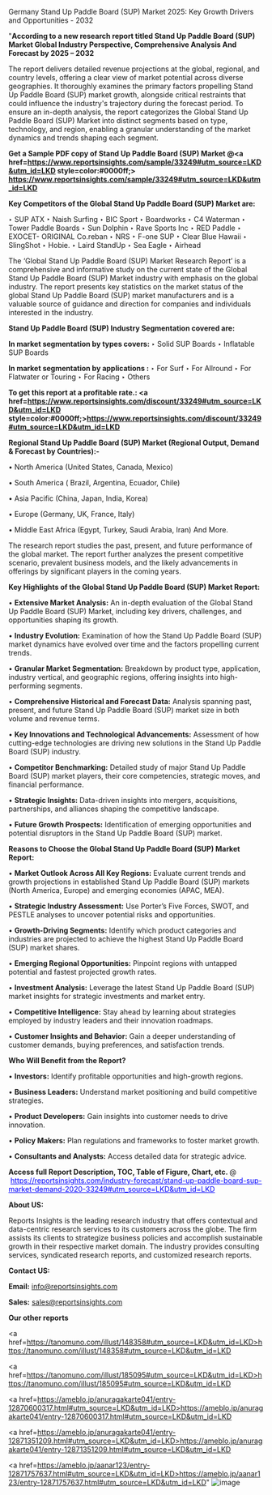 Germany Stand Up Paddle Board (SUP) Market 2025: Key Growth Drivers and Opportunities - 2032

"<strong>According to a new research report titled Stand Up Paddle Board (SUP) Market Global Industry Perspective, Comprehensive Analysis And Forecast by 2025 – 2032</strong>

The report delivers detailed revenue projections at the global, regional, and country levels, offering a clear view of market potential across diverse geographies. It thoroughly examines the primary factors propelling Stand Up Paddle Board (SUP) market growth, alongside critical restraints that could influence the industry's trajectory during the forecast period. To ensure an in-depth analysis, the report categorizes the Global Stand Up Paddle Board (SUP) Market into distinct segments based on type, technology, and region, enabling a granular understanding of the market dynamics and trends shaping each segment.

<strong>Get a Sample PDF copy of Stand Up Paddle Board (SUP) Market </strong><strong>@<a href=https://www.reportsinsights.com/sample/33249#utm_source=LKD&utm_id=LKD style=color:#0000ff;> https://www.reportsinsights.com/sample/33249#utm_source=LKD&utm_id=LKD</a></strong></font>

<strong>Key Competitors of the Global Stand Up Paddle Board (SUP) Market are:</strong>

‣ SUP ATX
‣ Naish Surfing
‣ BIC Sport
‣ Boardworks
‣ C4 Waterman
‣ Tower Paddle Boards
‣ Sun Dolphin
‣ Rave Sports Inc
‣ RED Paddle
‣ EXOCET- ORIGINAL Co.reban
‣ NRS
‣ F-one SUP
‣ Clear Blue Hawaii
‣ SlingShot
‣ Hobie.
‣ Laird StandUp
‣ Sea Eagle
‣ Airhead

The ‘Global Stand Up Paddle Board (SUP) Market Research Report’ is a comprehensive and informative study on the current state of the Global Stand Up Paddle Board (SUP) Market industry with emphasis on the global industry. The report presents key statistics on the market status of the global Stand Up Paddle Board (SUP) market manufacturers and is a valuable source of guidance and direction for companies and individuals interested in the industry.

<strong>Stand Up Paddle Board (SUP) Industry Segmentation covered are:</strong>

<strong>In market segmentation by types covers: </strong> 
‣ Solid SUP Boards
‣ Inflatable SUP Boards

<strong>In market segmentation by applications :</strong> 
‣ For Surf
‣ For Allround
‣ For Flatwater or Touring
‣ For Racing
‣ Others

<strong>To get this report at a profitable rate.: <a href=https://www.reportsinsights.com/discount/33249#utm_source=LKD&utm_id=LKD style=color:#0000ff;>https://www.reportsinsights.com/discount/33249#utm_source=LKD&utm_id=LKD</a></strong></font>

<strong>Regional Stand Up Paddle Board (SUP) Market (Regional Output, Demand &amp; Forecast by Countries):-</strong>

• North America (United States, Canada, Mexico)

• South America ( Brazil, Argentina, Ecuador, Chile)

• Asia Pacific (China, Japan, India, Korea)

• Europe (Germany, UK, France, Italy)

• Middle East Africa (Egypt, Turkey, Saudi Arabia, Iran) And More.

The research report studies the past, present, and future performance of the global market. The report further analyzes the present competitive scenario, prevalent business models, and the likely advancements in offerings by significant players in the coming years.

<strong>Key Highlights of the Global Stand Up Paddle Board (SUP) Market Report:</strong>

• <strong>Extensive Market Analysis:</strong> An in-depth evaluation of the Global Stand Up Paddle Board (SUP) Market, including key drivers, challenges, and opportunities shaping its growth.

• <strong>Industry Evolution:</strong> Examination of how the Stand Up Paddle Board (SUP) market dynamics have evolved over time and the factors propelling current trends.

• <strong>Granular Market Segmentation:</strong> Breakdown by product type, application, industry vertical, and geographic regions, offering insights into high-performing segments.

• <strong>Comprehensive Historical and Forecast Data:</strong> Analysis spanning past, present, and future Stand Up Paddle Board (SUP) market size in both volume and revenue terms.

• <strong>Key Innovations and Technological Advancements:</strong> Assessment of how cutting-edge technologies are driving new solutions in the Stand Up Paddle Board (SUP) industry.

• <strong>Competitor Benchmarking:</strong> Detailed study of major Stand Up Paddle Board (SUP) market players, their core competencies, strategic moves, and financial performance.

• <strong>Strategic Insights:</strong> Data-driven insights into mergers, acquisitions, partnerships, and alliances shaping the competitive landscape.

• <strong>Future Growth Prospects:</strong> Identification of emerging opportunities and potential disruptors in the Stand Up Paddle Board (SUP) market.

<strong>Reasons to Choose the Global Stand Up Paddle Board (SUP) Market Report:</strong>

• <strong>Market Outlook Across All Key Regions:</strong> Evaluate current trends and growth projections in established Stand Up Paddle Board (SUP) markets (North America, Europe) and emerging economies (APAC, MEA).

• <strong>Strategic Industry Assessment:</strong> Use Porter’s Five Forces, SWOT, and PESTLE analyses to uncover potential risks and opportunities.

• <strong>Growth-Driving Segments:</strong> Identify which product categories and industries are projected to achieve the highest Stand Up Paddle Board (SUP) market shares.

• <strong>Emerging Regional Opportunities:</strong> Pinpoint regions with untapped potential and fastest projected growth rates.

• <strong>Investment Analysis:</strong> Leverage the latest Stand Up Paddle Board (SUP) market insights for strategic investments and market entry.

• <strong>Competitive Intelligence:</strong> Stay ahead by learning about strategies employed by industry leaders and their innovation roadmaps.

• <strong>Customer Insights and Behavior:</strong> Gain a deeper understanding of customer demands, buying preferences, and satisfaction trends.

<strong>Who Will Benefit from the Report?</strong>

• <strong>Investors:</strong> Identify profitable opportunities and high-growth regions.

• <strong>Business Leaders:</strong> Understand market positioning and build competitive strategies.

• <strong>Product Developers:</strong> Gain insights into customer needs to drive innovation.

• <strong>Policy Makers:</strong> Plan regulations and frameworks to foster market growth.

• <strong>Consultants and Analysts:</strong> Access detailed data for strategic advice.
</ul>
<strong>Access full Report Description, TOC, Table of Figure, Chart, etc. </strong>@  <a href=https://reportsinsights.com/industry-forecast/stand-up-paddle-board-sup-market-demand-2020-33249#utm_source=LKD&utm_id=LKD style=color:#0000ff;>https://reportsinsights.com/industry-forecast/stand-up-paddle-board-sup-market-demand-2020-33249#utm_source=LKD&utm_id=LKD</a></font>

<strong><strong>About US</strong>:</strong>

Reports Insights is the leading research industry that offers contextual and data-centric research services to its customers across the globe. The firm assists its clients to strategize business policies and accomplish sustainable growth in their respective market domain. The industry provides consulting services, syndicated research reports, and customized research reports.

<strong>Contact US:</strong>

<p class=""""><b>Email:</b> <a href=mailto:info@reportsinsights.com>info@reportsinsights.com</a></p>
<p class=""""><b>Sales:</b> <a href=mailto:sales@reportsinsights.com>sales@reportsinsights.com</a></p>

<strong>Our other reports</strong>

<a href=https://tanomuno.com/illust/148358#utm_source=LKD&utm_id=LKD>https://tanomuno.com/illust/148358#utm_source=LKD&utm_id=LKD</a>

<a href=https://tanomuno.com/illust/185095#utm_source=LKD&utm_id=LKD>https://tanomuno.com/illust/185095#utm_source=LKD&utm_id=LKD</a>

<a href=https://ameblo.jp/anuragakarte041/entry-12870600317.html#utm_source=LKD&utm_id=LKD>https://ameblo.jp/anuragakarte041/entry-12870600317.html#utm_source=LKD&utm_id=LKD</a>

<a href=https://ameblo.jp/anuragakarte041/entry-12871351209.html#utm_source=LKD&utm_id=LKD>https://ameblo.jp/anuragakarte041/entry-12871351209.html#utm_source=LKD&utm_id=LKD</a>

<a href=https://ameblo.jp/aanar123/entry-12871757637.html#utm_source=LKD&utm_id=LKD>https://ameblo.jp/aanar123/entry-12871757637.html#utm_source=LKD&utm_id=LKD</a>"
![image](https://github.com/user-attachments/assets/e751001a-d0fe-4b4c-b4cb-23e049ff9f14)
